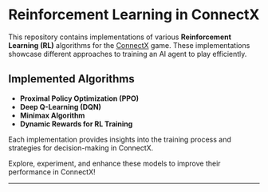 # Reinforcement Learning in ConnectX

This repository contains implementations of various **Reinforcement Learning (RL)** algorithms for the [ConnectX](https://www.kaggle.com/competitions/connectx/overview) game. These implementations showcase different approaches to training an AI agent to play efficiently.

## Implemented Algorithms
- **Proximal Policy Optimization (PPO)**
- **Deep Q-Learning (DQN)**
- **Minimax Algorithm**
- **Dynamic Rewards for RL Training**

Each implementation provides insights into the training process and strategies for decision-making in ConnectX.

Explore, experiment, and enhance these models to improve their performance in ConnectX!

---
